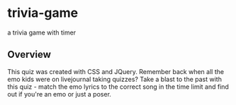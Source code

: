 # trivia-game
a trivia game with timer

## Overview
This quiz was created with CSS and JQuery.
Remember back when all the emo kids were on livejournal taking quizzes? Take a blast to the past with this quiz - match the emo lyrics to the correct song in the time limit and find out if you're an emo or just a poser.
